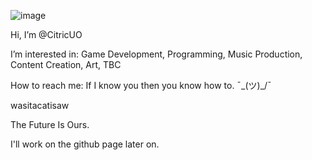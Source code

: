 ![image](https://github.com/user-attachments/assets/2b919884-df38-46b0-9e39-4d48b78dbc91)

Hi, I’m @CitricUO

I’m interested in: Game Development, Programming, Music Production, Content Creation, Art, TBC

How to reach me: If I know you then you know how to. ¯\_(ツ)_/¯

wasitacatisaw

The Future Is Ours. 

I'll work on the github page later on.
